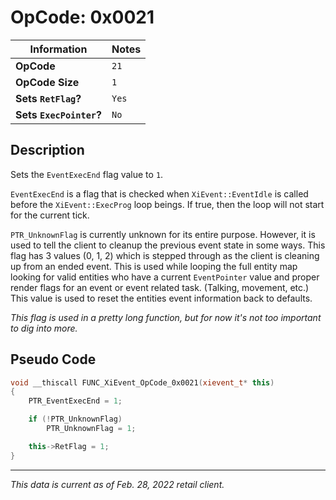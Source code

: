# OpCode: 0x0021

| Information               | Notes |
|---                        |---    |
| **OpCode**                | `21`  |
| **OpCode Size**           | `1`   |
| **Sets `RetFlag`?**       | `Yes` |
| **Sets `ExecPointer`?**   | `No`  |

## Description

Sets the `EventExecEnd` flag value to `1`.

`EventExecEnd` is a flag that is checked when `XiEvent::EventIdle` is called before the `XiEvent::ExecProg` loop beings. If true, then the loop will not start for the current tick.

`PTR_UnknownFlag` is currently unknown for its entire purpose. However, it is used to tell the client to cleanup the previous event state in some ways. This flag has 3 values (0, 1, 2) which is stepped through as the client is cleaning up from an ended event. This is used while looping the full entity map looking for valid entities who have a current `EventPointer` value and proper render flags for an event or event related task. (Talking, movement, etc.) This value is used to reset the entities event information back to defaults.

_This flag is used in a pretty long function, but for now it's not too important to dig into more._

## Pseudo Code

```cpp
void __thiscall FUNC_XiEvent_OpCode_0x0021(xievent_t* this)
{
    PTR_EventExecEnd = 1;

    if (!PTR_UnknownFlag)
        PTR_UnknownFlag = 1;

    this->RetFlag = 1;
}
```

---

_This data is current as of Feb. 28, 2022 retail client._